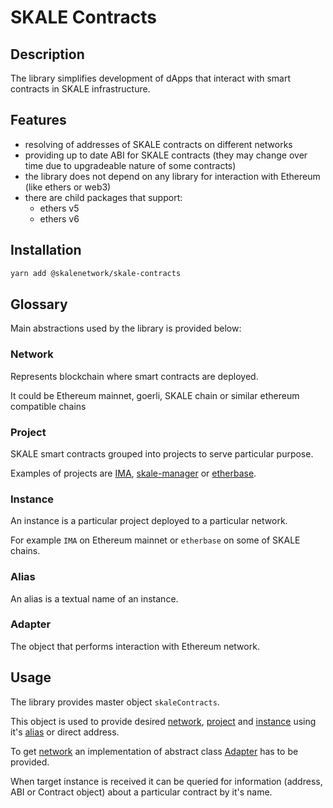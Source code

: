 # SKALE Contracts

## Description

The library simplifies development of dApps that interact with smart contracts in SKALE infrastructure.

## Features

- resolving of addresses of SKALE contracts on different networks
- providing up to date ABI for SKALE contracts (they may change over time due to upgradeable nature of some contracts)
- the library does not depend on any library for interaction with Ethereum (like ethers or web3)
- there are child packages that support:
  - ethers v5
  - ethers v6

## Installation

```bash
yarn add @skalenetwork/skale-contracts
```

## Glossary

Main abstractions used by the library is provided below:

### Network

Represents blockchain where smart contracts are deployed.

It could be Ethereum mainnet, goerli, SKALE chain or similar ethereum compatible chains

### Project

SKALE smart contracts grouped into projects to serve particular purpose.

Examples of projects are [IMA](https://github.com/skalenetwork/IMA/), [skale-manager](https://github.com/skalenetwork/skale-manager) or [etherbase](https://github.com/skalenetwork/etherbase/).

### Instance

An instance is a particular project deployed to a particular network.

For example `IMA` on Ethereum mainnet or `etherbase` on some of SKALE chains.

### Alias

An alias is a textual name of an instance.

### Adapter

The object that performs interaction with Ethereum network.

## Usage

The library provides master object `skaleContracts`.

This object is used to provide desired [network](#network), [project](#project) and [instance](#instance) using it's [alias](#alias) or direct address.

To get [network](#network) an implementation of abstract class [Adapter](#adapter) has to be provided.

When target instance is received it can be queried for information  (address, ABI or Contract object) about a particular contract by it's name.

